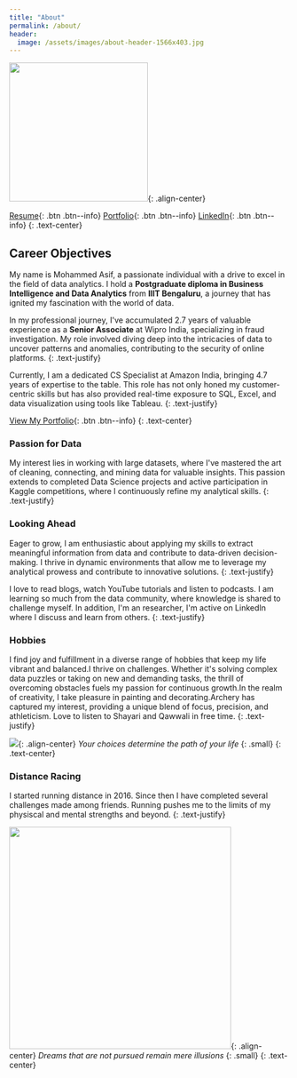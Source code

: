 ```yaml
---
title: "About"
permalink: /about/
header:
  image: /assets/images/about-header-1566x403.jpg
---
```


<img src="https://datacrunchcentral.github.io/assets/images/about-me-600x600.png" width="250">{: .align-center}

[Resume](https://datacrunchcentral.github.io/cv/){: .btn .btn--info} [Portfolio](https://datacrunchcentral.github.io/portfolio/){: .btn .btn--info} [LinkedIn](https://www.linkedin.com/in/mohdasif81/){: .btn .btn--info}
{: .text-center}

## Career Objectives
My name is Mohammed Asif, a passionate individual with a drive to excel in the field of data analytics. I hold a **Postgraduate diploma in Business Intelligence and Data Analytics** from **IIIT Bengaluru**, a journey that has ignited my fascination with the world of data.

In my professional journey, I've accumulated 2.7 years of valuable experience as a **Senior Associate** at Wipro India, specializing in fraud investigation. My role involved diving deep into the intricacies of data to uncover patterns and anomalies, contributing to the security of online platforms.
{: .text-justify}

Currently, I am a dedicated CS Specialist at Amazon India, bringing 4.7 years of expertise to the table. This role has not only honed my customer-centric skills but has also provided real-time exposure to SQL, Excel, and data visualization using tools like Tableau.
{: .text-justify}

[View My Portfolio](https://datacrunchcentral.github.io/portfolio/){: .btn .btn--info}
{: .text-center}

### Passion for Data

My interest lies in working with large datasets, where I've mastered the art of cleaning, connecting, and mining data for valuable insights. This passion extends to completed Data Science projects and active participation in Kaggle competitions, where I continuously refine my analytical skills.
{: .text-justify}

### Looking Ahead

Eager to grow, I am enthusiastic about applying my skills to extract meaningful information from data and contribute to data-driven decision-making. I thrive in dynamic environments that allow me to leverage my analytical prowess and contribute to innovative solutions.
{: .text-justify}

I love to read blogs, watch YouTube tutorials and listen to podcasts. I am learning so much from the data community, where knowledge is shared to challenge myself. In addition, I'm an researcher, I'm active on LinkedIn where I discuss and learn from others.
{: .text-justify}

### Hobbies

I find joy and fulfillment in a diverse range of hobbies that keep my life vibrant and balanced.I thrive on challenges. Whether it's solving complex data puzzles or taking on new and demanding tasks, the thrill of overcoming obstacles fuels my passion for continuous growth.In the realm of creativity, I take pleasure in painting and decorating.Archery has captured my interest, providing a unique blend of focus, precision, and athleticism. Love to listen to Shayari and Qawwali in free time.
{: .text-justify}


<img src="https://datacrunchcentral.github.io/assets/images/select_sql.png">{: .align-center}
*Your choices determine the path of your life*
{: .small}
{: .text-center}

### Distance Racing
I started running distance in 2016. Since then I have completed several challenges made among friends. Running pushes me to the limits of my physiscal and mental strengths and beyond.
{: .text-justify}

<img src="https://datacrunchcentral.github.io/assets/images/lbm-2015.jpg" width="400">{: .align-center}
*Dreams that are not pursued remain mere illusions*
{: .small}
{: .text-center}
